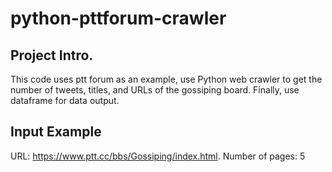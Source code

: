 # python-pttforum-crawler #

## Project Intro. ##

This code uses ptt forum as an example, use Python web crawler to get the number of tweets, titles, and URLs of the gossiping board. Finally, use dataframe for data output.

## Input Example ##
URL: https://www.ptt.cc/bbs/Gossiping/index.html. 
Number of pages: 5
